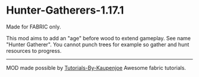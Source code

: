 # Hunter-Gatherers-1.17.1

Made for FABRIC only.

This mod aims to add an "age" before wood to extend gameplay. See name "Hunter Gatherer".
You cannot punch trees for example so gather and hunt resources to progress.


---
MOD made possible by [Tutorials-By-Kaupenjoe](https://www.youtube.com/channel/UCbzPhyLcO8VP25dZ7kaUyAw) Awesome fabric tutorials.